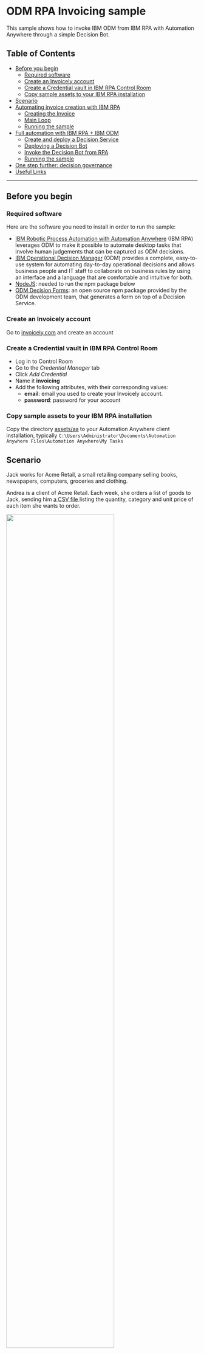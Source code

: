 # ODM RPA Invoicing sample

This sample shows how to invoke IBM ODM from IBM RPA with Automation Anywhere through a simple Decision Bot.

## Table of Contents

  - [Before you begin](#before-you-begin)
     - [Required software](#required-software)
     - [Create an Invoicely account](#create-an-invoicely-account)
     - [Create a Credential vault in IBM RPA Control Room](#create-a-credential-vault-in-ibm-rpa-control-room)
     - [Copy sample assets to your IBM RPA installation](#copy-sample-assets-to-your-ibm-rpa-installation)
  - [Scenario](#scenario)
  - [Automating invoice creation with IBM RPA](#automating-invoice-creation-with-ibm-rpa)
     - [Creating the Invoice](#creating-the-invoice)
     - [Main Loop](#main-loop)
     - [Running the sample](#running-the-sample)
  - [Full automation with IBM RPA + IBM ODM](#full-automation-with-ibm-rpa-ibm-odm)
     - [Create and deploy a Decision Service](#create-and-deploy-a-decision-service)
     - [Deploying a Decision Bot](#deploying-a-decision-bot)
     - [Invoke the Decision Bot from RPA](#invoke-the-decision-bot-from-rpa)
     - [Running the sample](#running-the-sample)
  - [One step further: decision governance](#one-step-further-decision-governance)
  - [Useful Links](#useful-links)

---

## Before you begin

### Required software

Here are the software you need to install in order to run the sample:

* [IBM Robotic Process Automation with Automation Anywhere](https://www.ibm.com/cloud-computing/products/digital-process-automation/robotic-process-automation/) (IBM RPA)  leverages ODM to make it possible to automate desktop tasks that involve human judgements that can be captured as ODM decisions.
* [IBM Operational Decision Manager](http://www-03.ibm.com/software/products/en/odm) (ODM) provides a complete, easy-to-use system for automating day-to-day operational decisions and allows business people and IT staff to collaborate on business rules by using an interface and a language that are comfortable and intuitive for both.
* [NodeJS](https://nodejs.org/en/download/): needed to run the npm package below
* [ODM Decision Forms](https://www.npmjs.com/package/odm-decision-forms): an open source npm package provided by the ODM development team, 
that generates a form on top of a Decision Service.

### Create an Invoicely account

Go to [invoicely.com](https://invoicely.com) and create an account

### Create a Credential vault in IBM RPA Control Room

* Log in to Control Room
* Go to the *Credential Manager* tab
* Click *Add Credential*
* Name it **invoicing**
* Add the following attributes, with their corresponding values:
   * **email**: email you used to create your Invoicely account.
   * **password**: password for your account

### Copy sample assets to your IBM RPA installation

Copy the directory [assets/aa](./assets/aa) to your Automation Anywhere client installation, typically 
`C:\Users\Administrator\Documents\Automation Anywhere Files\Automation Anywhere\My Tasks`

## Scenario

Jack works for Acme Retail, a small retailing company selling books, newspapers, computers, groceries and clothing.

Andrea is a client of Acme Retail. Each week, she orders a list of goods to Jack, sending him 
<a target="_blank" href="./assets/aa/orders.csv">a CSV file </a> listing the quantity, category and unit price of each 
item she wants to order.

<img src="https://raw.githubusercontent.com/ODMDev/odm-rpa-invoicing-sample/master/screenshots/Orders.png" width="75%"></img>

Jack uses [invoicely.com](invoicely.com) to register invoices corresponding to Andrea's orders.

Depending on the quantity and type of goods, he applies a tax rate and a discount to each row in the orders CSV
and saves the result in his invoicely account.

<img src="https://raw.githubusercontent.com/ODMDev/odm-rpa-invoicing-sample/master/screenshots/Invoicely_Create.png" width="75%"></img>

## Automating invoice creation with IBM RPA

Our first step consists of recording an Automation Anywhere task that reads the CSV file, and, for each row, connects 
to [invoicely.com](http://invoicely.com) and create the corresponding invoice.

Since the tax rate and discounted price are not present in the CSV, we prompt the user during the process in order to get those values.

### Creating the Invoice

The [Create Invoice.atmx](./assets/aa/Create%20Invoice.atmx) task creates an invoice in Invoicely, given
a unit price, a quantity, an order id, an item description, a tax rate, and a client first name and last name.

1. Login, create Invoice, set order ID, description and quantity

    ![Create Invoice 1](./screenshots/CreateInvoice_01.png)

2. Set tax and unit price

    ![Create Invoice 1](./screenshots/CreateInvoice_02.png)

3. Set client information, save and logout

    ![Create Invoice 1](./screenshots/CreateInvoice_03.png)

### Main Loop

The [Main.atmx](./assets/aa/Main.atmx) task does the following:
* Opens orders CSV file
* For each row
   * Prompt the user with the tax rate and discounted price
   
        <img src="https://raw.githubusercontent.com/ODMDev/odm-rpa-invoicing-sample/master/screenshots/Prompt_tax.png" width="25%"></img> <img src="https://raw.githubusercontent.com/ODMDev/odm-rpa-invoicing-sample/master/screenshots/Prompt_price.png" width="25%"></img>
   
   * Invoke the invoice creation task.

Here is the complete task:

![Main](./screenshots/Main.png)

### Running the sample

From the Automation Anywhere Client, simply run `%AA_INSTALL%\Automation Anywhere\My Tasks\aa\Main.atmx`

## Full automation with IBM RPA + IBM ODM

Automation would be complete if we can avoid prompting the user with the tax rate and discounted price.
This is where IBM ODM will come in handy.

### Create and deploy a Decision Service

In ODM, we create a [Decision Service](./assets/odm/CompleteInvoice.zip) that takes a category, price and quantity as input, 
and returns a discounted unit price and a tax rate and label.

![ODM](./screenshots/ODM_RuleDesigner.png)

This Decision Service is made of:

   * A decision table that determines a VAT from the product category
   
   <img src="https://raw.githubusercontent.com/ODMDev/odm-rpa-invoicing-sample/master/screenshots/VAT_DT.png" width="50%"></img>

   * A decision table that determines a discount from the product quantity and category
   
   <img src="https://raw.githubusercontent.com/ODMDev/odm-rpa-invoicing-sample/master/screenshots/Discount_DT.png" width="50%"></img>
   
   * A specific rule that sets a discount when the product category is 'grocery'

   <img src="https://raw.githubusercontent.com/ODMDev/odm-rpa-invoicing-sample/master/screenshots/Discount_rule.png" width="50%"></img>

Once you have downloaded the [decision service](./assets/CompleteInvoice.zip), open it in ODM Rule Designer, and deploy 
it to your local Rule Execution Server.

### Deploying a Decision Bot

A Decision Bot is an auto-generated form allowing to execute a Decision Service. Once this form is 
generated, we will write an IBM RPA task to invoke it and get the tax and discounted price for each 
order.

You now need to install and run the [odm-decision-forms](https://www.npmjs.com/package/odm-decision-forms) npm package, 
which will provide you with a generated form to invoke the decision service.

```bash
npm install -g odm-decision-forms
odm-decision-forms --decisionservice http://localhost:9090/DecisionService --console http://localhost:9090/res
```

*Note:* we assume that your ODM server is running at http://localhost:9090. You can change it to fit your installation.

Then open the following URL: [http://0.0.0.0:3000/ruleapp/CompleteInvoice_Ruleapp/CompleteInvoice_Ruleset](http://0.0.0.0:3000/ruleapp/CompleteInvoice_Ruleapp/CompleteInvoice_Ruleset)

Test the bot by entering some input values and hit *Run Decision*.
You should get the following result:

![Decision Form](./screenshots/Decision_Form.png)

### Invoke the Decision Bot from RPA

We can now amend our [main loop](./assets/aa/Main%20with%20ODM.atmx). 

Instead of prompting the user, we use standard RPA object cloning to invoke our Decision Bot, passing the quantity, unit 
price and category of each order,  and getting a tax rate, tax label, and discounted price.

![Main with ODM](./screenshots/Main_ODM.png)

### Running the sample

From the Automation Anywhere Client, simply run `%AA_INSTALL%\Automation Anywhere\My Tasks\aa\Main with ODM.atmx`

## One step further: decision governance

Once the RPA tasks are ready, and the decision bot invocation is functional, you may publish your Decision Service 
to [ODM Decision Center](https://www.ibm.com/support/knowledgecenter/en/SSQP76_8.9.0/com.ibm.odm.dcenter/topics/odm_dcenter.html) 
in order to take advantage of its governance capabilities such as user permission, release management and testing.

<img src="https://raw.githubusercontent.com/ODMDev/odm-rpa-invoicing-sample/master/screenshots/ODM_DC_Connect.png" width="75%"></img>

Each time a new version of your Decision Service is ready, simply redeploy it to your Rule Execution Server without 
changing anything to the RPA tasks.

<img src="https://raw.githubusercontent.com/ODMDev/odm-rpa-invoicing-sample/master/screenshots/ODM_DC_Deploy.png" width="75%"></img>

This way, you can completely decouple the lifecycle and ownership of the decision logic from the RPA task authoring.

<img src="https://raw.githubusercontent.com/ODMDev/odm-rpa-invoicing-sample/master/screenshots/ODM_DC_DT.png" width="75%"></img>

## Useful Links

* [IBM Robotic Process Automation with Automation Anywhere](https://developer.ibm.com/bpm/docs/ibm-robotic-process-automation-automation-anywhere/): 
main portal for IBM RPA with Automation Anywhere and IBM BPM / ODM integration scenarios.
* [Using ODM to make a decision within an RPA activity](https://git.ng.bluemix.net/aswapnil/odm-rpa-integration-samples/blob/master/docs/odm-decisions-in-rpa): 
a sample describing how to invoke ODM from RPA through a ['JSON' metabot](https://git.ng.bluemix.net/IBMBPMCommunity/rpa-IntegrationSamples/blob/master/assets/metabots/JSON.mbot). 
* [Automation Anywhere and IBM ODM](https://www.linkedin.com/pulse/automation-anywhere-ibm-odm-neil-kolban): a tutorial video 
from [Neil Kolban](https://www.linkedin.com/in/kolban/) (Salient Process) showing how to fill in an Excel spreadsheet from IBM RPA, requesting values from IBM ODM through a SOAP call

# Issues and contributions
For issues relating to this sample, please use the [GitHub issue tracker](../../issues).
We welcome contributions following [our guidelines](CONTRIBUTING.md).

# License
The source files found in this project are licensed under the [Apache License 2.0](LICENSE).

# Notice
© Copyright IBM Corporation 2017.

